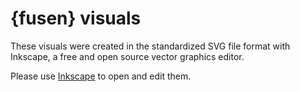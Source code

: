 # {fusen} visuals


These visuals were created in the standardized SVG file format with Inkscape, a free and open source vector graphics editor.

Please use [Inkscape](https://inkscape.org/) to open and edit them.
